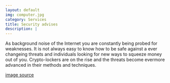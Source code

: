 ```yaml
---
layout: default
img: computer.jpg
category: Services
title: Security advises
description: |
---
```

  As background noise of the Internet you are constantly being probed for weaknesses. It is not always easy to know how to be safe against a ever changeing threats and individuals looking for new ways to squeeze money out of you. Crypto-lockers are on the rise and the threats become evermore advanced in their methods and techniques. 

[image source](https://search.creativecommons.org/photos/cebd67d3-62fd-4490-a680-23f7b7686a93)
